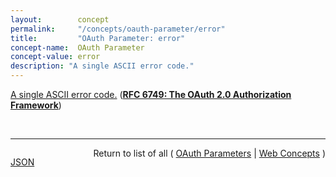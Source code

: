 ```yaml
---
layout:        concept
permalink:     "/concepts/oauth-parameter/error"
title:         "OAuth Parameter: error"
concept-name:  OAuth Parameter
concept-value: error
description: "A single ASCII error code."
---
```


[A single ASCII error code.](http://tools.ietf.org/html/rfc6749#appendix-A.7 "Read documentation for OAuth Parameter &#34;error&#34;") (**[RFC 6749: The OAuth 2.0 Authorization Framework](/specs/IETF/RFC/6749 "The OAuth 2.0 authorization framework enables a third-party application to obtain limited access to an HTTP service, either on behalf of a resource owner by orchestrating an approval interaction between the resource owner and the HTTP service, or by allowing the third-party application to obtain access on its own behalf. This specification replaces and obsoletes the OAuth 1.0 protocol described in RFC 5849.")**)

<br/>
<hr/>

<p style="float : left"><a href="./error.json" title="JSON representing this particular Web Concept value">JSON</a></p>
<p style="text-align: right">Return to list of all ( <a href="../oauth-parameter/">OAuth Parameters</a> | <a href="../">Web Concepts</a> )</p>
